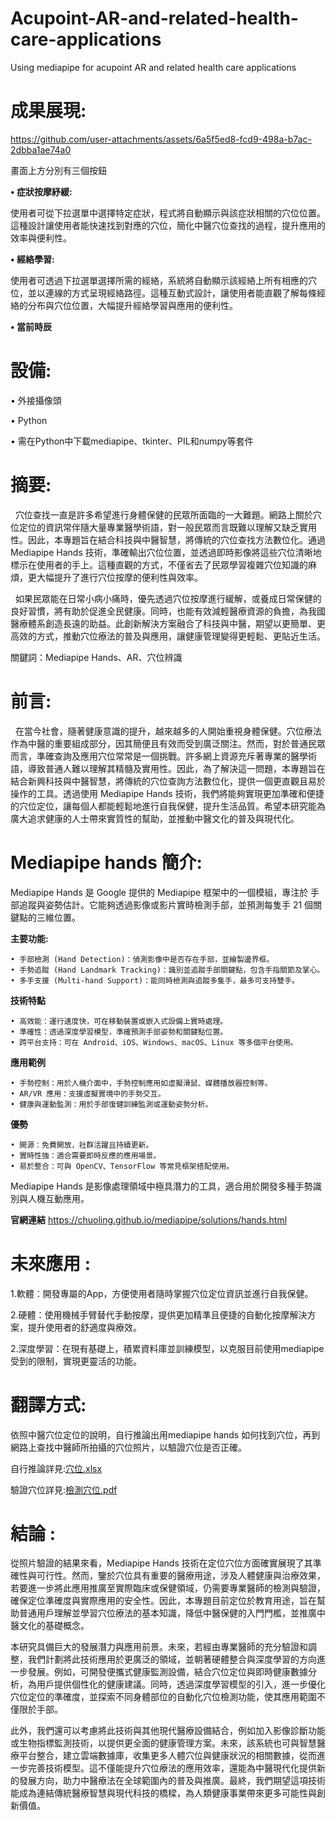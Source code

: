 # Acupoint-AR-and-related-health-care-applications
Using mediapipe for acupoint AR and related health care applications

# 成果展現:
https://github.com/user-attachments/assets/6a5f5ed8-fcd9-498a-b7ac-2dbba1ae74a0


畫面上方分別有三個按鈕


**• 症狀按摩紓緩:**

使用者可從下拉選單中選擇特定症狀，程式將自動顯示與該症狀相關的穴位位置。這種設計讓使用者能快速找到對應的穴位，簡化中醫穴位查找的過程，提升應用的效率與便利性。

**• 經絡學習:**

使用者可透過下拉選單選擇所需的經絡，系統將自動顯示該經絡上所有相應的穴位，並以連線的方式呈現經絡路徑。這種互動式設計，讓使用者能直觀了解每條經絡的分布與穴位位置，大幅提升經絡學習與應用的便利性。

**• 當前時辰**

# 設備:

• 外接攝像頭

• Python

• 需在Python中下載mediapipe、tkinter、PIL和numpy等套件

# 摘要:
&nbsp;&nbsp;穴位查找一直是許多希望進行身體保健的民眾所面臨的一大難題。網路上關於穴位定位的資訊常伴隨大量專業醫學術語，對一般民眾而言既難以理解又缺乏實用性。因此，本專題旨在結合科技與中醫智慧，將傳統的穴位查找方法數位化。通過 Mediapipe Hands 技術，準確輸出穴位位置，並透過即時影像將這些穴位清晰地標示在使用者的手上。這種直觀的方式，不僅省去了民眾學習複雜穴位知識的麻煩，更大幅提升了進行穴位按摩的便利性與效率。

&nbsp;&nbsp;如果民眾能在日常小病小痛時，優先透過穴位按摩進行緩解，或養成日常保健的良好習慣，將有助於促進全民健康。同時，也能有效減輕醫療資源的負擔，為我國醫療體系創造長遠的助益。此創新解決方案融合了科技與中醫，期望以更簡單、更高效的方式，推動穴位療法的普及與應用，讓健康管理變得更輕鬆、更貼近生活。

關鍵詞：Mediapipe Hands、AR、穴位辨識

# 前言:
&nbsp;&nbsp;在當今社會，隨著健康意識的提升，越來越多的人開始重視身體保健。穴位療法作為中醫的重要組成部分，因其簡便且有效而受到廣泛關注。然而，對於普通民眾而言，準確查詢及應用穴位常常是一個挑戰。許多網上資源充斥著專業的醫學術語，導致普通人難以理解其精髓及實用性。因此，為了解決這一問題，本專題旨在結合新興科技與中醫智慧，將傳統的穴位查詢方法數位化，提供一個更直觀且易於操作的工具。透過使用 Mediapipe Hands 技術，我們將能夠實現更加準確和便捷的穴位定位，讓每個人都能輕鬆地進行自我保健，提升生活品質。希望本研究能為廣大追求健康的人士帶來實質性的幫助，並推動中醫文化的普及與現代化。

# Mediapipe hands 簡介:
Mediapipe Hands 是 Google 提供的 Mediapipe 框架中的一個模組，專注於 手部追蹤與姿勢估計。它能夠透過影像或影片實時檢測手部，並預測每隻手 21 個關鍵點的三維位置。

**主要功能:**

	• 手部檢測 (Hand Detection)：偵測影像中是否存在手部，並繪製邊界框。
	• 手勢追蹤 (Hand Landmark Tracking)：識別並追蹤手部關鍵點，包含手指關節及掌心。
	• 多手支援 (Multi-hand Support)：能同時檢測與追蹤多隻手，最多可支持雙手。

**技術特點**
	
	• 高效能：運行速度快，可在移動裝置或嵌入式設備上實時處理。
	• 準確性：透過深度學習模型，準確預測手部姿勢和關鍵點位置。
	• 跨平台支持：可在 Android、iOS、Windows、macOS、Linux 等多個平台使用。

**應用範例**

	• 手勢控制：用於人機介面中，手勢控制應用如虛擬滑鼠、媒體播放器控制等。
	• AR/VR 應用：支援虛擬實境中的手勢交互。
	• 健康與運動監測：用於手部復健訓練監測或運動姿勢分析。

**優勢**

	• 開源：免費開放，社群活躍且持續更新。
	• 實時性強：適合需要即時反應的應用場景。
	• 易於整合：可與 OpenCV、TensorFlow 等常見框架搭配使用。

Mediapipe Hands 是影像處理領域中極具潛力的工具，適合用於開發多種手勢識別與人機互動應用。
	
**官網連結**
https://chuoling.github.io/mediapipe/solutions/hands.html

# 未來應用 : 
1.軟體：開發專屬的App，方便使用者隨時掌握穴位定位資訊並進行自我保健。

2.硬體：使用機械手臂替代手動按摩，提供更加精準且便捷的自動化按摩解決方案，提升使用者的舒適度與療效。

2.深度學習：在現有基礎上，積累資料庫並訓練模型，以克服目前使用mediapipe受到的限制，實現更靈活的功能。

# 翻譯方式:
依照中醫穴位定位的說明，自行推論出用mediapipe hands 如何找到穴位，再到網路上查找中醫師所拍攝的穴位照片，以驗證穴位是否正確。

自行推論詳見:[穴位.xlsx](https://github.com/jaipei1030/Use-mediapipe-to-find-acupuncture-points-in-the-human-body/blob/main/%E7%A9%B4%E4%BD%8D.xlsx)

驗證穴位詳見:[檢測穴位.pdf](https://github.com/jaipei1030/Use-mediapipe-to-find-acupuncture-points-in-the-human-body/blob/main/%E6%AA%A2%E6%B8%AC%E7%A9%B4%E4%BD%8D.pdf)

# 結論 : 
從照片驗證的結果來看，Mediapipe Hands 技術在定位穴位方面確實展現了其準確性與可行性。然而，鑒於穴位具有重要的醫療用途，涉及人體健康與治療效果，若要進一步將此應用推廣至實際臨床或保健領域，仍需要專業醫師的檢測與驗證，確保定位準確度與實際應用的安全性。因此，本專題目前定位於教育用途，旨在幫助普通用戶理解並學習穴位療法的基本知識，降低中醫保健的入門門檻，並推廣中醫文化的基礎概念。

本研究具備巨大的發展潛力與應用前景。未來，若經由專業醫師的充分驗證和調整，我們計劃將此技術應用於更廣泛的領域，並朝著硬體整合與深度學習的方向進一步發展。例如，可開發便攜式健康監測設備，結合穴位定位與即時健康數據分析，為用戶提供個性化的健康建議。同時，透過深度學習模型的引入，進一步優化穴位定位的準確度，並探索不同身體部位的自動化穴位檢測功能，使其應用範圍不僅限於手部。

此外，我們還可以考慮將此技術與其他現代醫療設備結合，例如加入影像診斷功能或生物指標監測技術，以提供更全面的健康管理方案。未來，該系統也可與智慧醫療平台整合，建立雲端數據庫，收集更多人體穴位與健康狀況的相關數據，從而進一步完善技術模型。這不僅能提升穴位療法的應用效率，還能為中醫現代化提供新的發展方向，助力中醫療法在全球範圍內的普及與推廣。最終，我們期望這項技術能成為連結傳統醫療智慧與現代科技的橋樑，為人類健康事業帶來更多可能性與創新價值。

